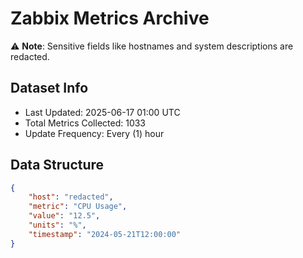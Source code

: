 # Zabbix Metrics Archive

⚠️ **Note**: Sensitive fields like hostnames and system descriptions are redacted.

## Dataset Info
- Last Updated: 2025-06-17 01:00 UTC
- Total Metrics Collected: 1033
- Update Frequency: Every (1) hour

## Data Structure
```json
{
    "host": "redacted",
    "metric": "CPU Usage",
    "value": "12.5",
    "units": "%",
    "timestamp": "2024-05-21T12:00:00"
}
```
